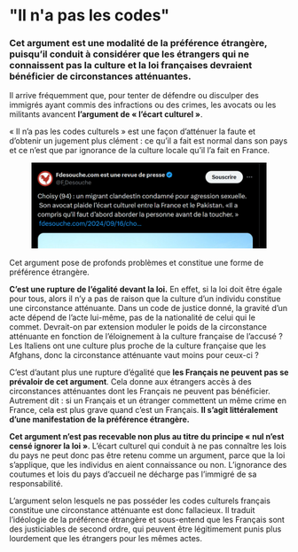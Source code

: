 # "Il n'a pas les codes"

### Cet argument est une modalité de la préférence étrangère, puisqu’il conduit à considérer que les étrangers qui ne connaissent pas la culture et la loi françaises devraient bénéficier de circonstances atténuantes.

Il arrive fréquemment que, pour tenter de défendre ou disculper des immigrés ayant commis des infractions ou des crimes, les avocats ou les militants avancent **l’argument de « l’écart culturel »**.&#x20;

« Il n’a pas les codes culturels » est une façon d’atténuer la faute et d’obtenir un jugement plus clément : ce qu’il a fait est normal dans son pays et ce n’est que par ignorance de la culture locale qu’il l’a fait en France.

<figure><img src="../.gitbook/assets/image (6) (1) (1).png" alt=""><figcaption></figcaption></figure>

Cet argument pose de profonds problèmes et constitue une forme de préférence étrangère.

**C’est une rupture de l’égalité devant la loi.** En effet, si la loi doit être égale pour tous, alors il n’y a pas de raison que la culture d’un individu constitue une circonstance atténuante. Dans un code de justice donné, la gravité d’un acte dépend de l’acte lui-même, pas de la nationalité de celui qui le commet. Devrait-on par extension moduler le poids de la circonstance atténuante en fonction de l’éloignement à la culture française de l’accusé ? Les Italiens ont une culture plus proche de la culture française que les Afghans, donc la circonstance atténuante vaut moins pour ceux-ci ?

C’est d’autant plus une rupture d’égalité que **les Français ne peuvent pas se prévaloir de cet argument**. Cela donne aux étrangers accès à des circonstances atténuantes dont les Français ne peuvent pas bénéficier. Autrement dit : si un Français et un étranger commettent un même crime en France, cela est plus grave quand c’est un Français. **Il s’agit littéralement d’une manifestation de la préférence étrangère.**

**Cet argument n’est pas recevable non plus au titre du principe « nul n’est censé ignorer la loi »**. L’écart culturel qui conduit à ne pas connaître les lois du pays ne peut donc pas être retenu comme un argument, parce que la loi s’applique, que les individus en aient connaissance ou non. L’ignorance des coutumes et lois du pays d’accueil ne décharge pas l’immigré de sa responsabilité.

L’argument selon lesquels ne pas posséder les codes culturels français constitue une circonstance atténuante est donc fallacieux. Il traduit l’idéologie de la préférence étrangère et sous-entend que les Français sont des justiciables de second ordre, qui peuvent être légitimement punis plus lourdement que les étrangers pour les mêmes actes.
